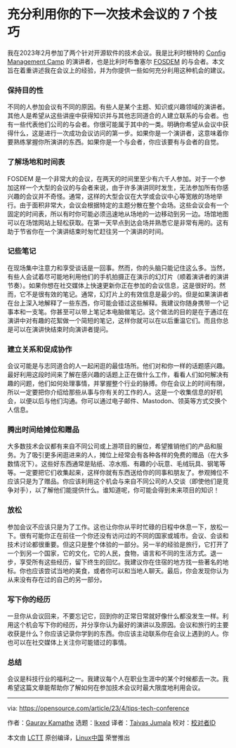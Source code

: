 [#]: subject: "7 tips to make the most of your next tech conference"
[#]: via: "https://opensource.com/article/23/4/tips-tech-conference"
[#]: author: "Gaurav Kamathe https://opensource.com/users/gkamathe"
[#]: collector: "lkxed"
[#]: translator: "Taivas Jumala"
[#]: reviewer: " "
[#]: publisher: " "
[#]: url: " "

充分利用你的下一次技术会议的 7 个技巧
======

我在2023年2月参加了两个针对开源软件的技术会议。我是比利时根特的 [Config Management Camp][1] 的演讲者，也是比利时布鲁塞尔 [FOSDEM][2] 的与会者。本文旨在着重讲述我在会议上的经验，并为你提供一些如何充分利用这种机会的建议。
<!--翻译时，应该已经不算「最近」了-->

### 保持目的性

不同的人参加会议有不同的原因。有些人是某个主题、知识或兴趣领域的演讲者。其他人是希望从这些讲座中获得知识并与其他志同道合的人建立联系的与会者。也有一些代表他们公司的与会者。你很可能属于其中的一类。明确你希望从会议中获得什么，这是进行一次成功会议访问的第一步。如果你是一个演讲者，这意味着你要熟练掌握你所演讲的东西。如果你是一个与会者，你应该要有与会者的自觉。

### 了解场地和时间表

FOSDEM 是一个非常大的会议，在两天的时间里至少有六千人参加。对于一个参加这样一个大型的会议的与会者来说，由于许多演讲同时发生，无法参加所有你感兴趣的会议并不奇怪。通常，这样的大型会议在大学或会议中心等宽敞的场地举行。由于面积非常大，会议会根据特定的主题分散在整个会场。这些会议会有一个固定的时间表，所以有时你可能必须迅速地从场地的一边移动到另一边。场馆地图可以在场馆网站上轻松获取。在第一天早点到达会场并熟悉它是非常有用的。这有助于节省你在一个演讲结束时匆忙赶往另一个演讲的时间。

### 记些笔记

在现场集中注意力和享受谈话是一回事。然而，你的头脑只能记住这么多。当然，有些人会试着尽可能地利用他们的手机拍摄正在演示的幻灯片（顺着演讲者的演讲节奏）。如果你想在社交媒体上快速更新你正在参加的会议信息，这是很好的。然而，它不是很有效的笔记。通常，幻灯片上的有效信息是最少的。但是如果演讲者在台上深入地解释了一些东西，你可能会错过这些解释。我建议你随身携带一个记事本和一支笔。你甚至可以带上笔记本电脑做笔记。这个做法的目的是在于通过在演讲中对有趣的花絮做一个简短的笔记，这样你就可以在以后重温它们。而且你总是可以在演讲快结束时向演讲者提问。

### 建立关系和促成协作

会议可能是与志同道合的人一起闲逛的最佳场所。他们对和你一样的话题感兴趣。最好利用这段时间来了解在感兴趣的话题上正在做什么工作，看看人们如何解决有趣的问题，他们如何处理事情，并掌握整个行业的脉搏。你在会议上的时间有限，所以一定要把你介绍给那些从事与你有关的工作的人。这是一个收集信息的好机会，以便以后与他们沟通。你可以通过电子邮件、Mastodon、领英等方式交换个人信息。

### 腾出时间给摊位和赠品

大多数技术会议都有来自不同公司或上游项目的展位，希望推销他们的产品和服务。为了吸引更多闲逛进来的人，摊位上经常会有各种各样的免费的赠品（在大多数情况下）。这些好东西通常是贴纸、凉水瓶、有趣的小玩意、毛绒玩具、钢笔等等。一定要把它们收集起来，这样你就有东西送给你的同事和朋友了。参观摊位不应该只是为了赠品。你应该利用这个机会与来自不同公司的人交谈（即使他们是竞争对手），以了解他们能提供什么。谁知道呢，你可能会得到未来项目的知识！

### 放松

参加会议不应该只是为了工作。这也让你你从平时忙碌的日程中休息一下，放松一下。很有可能你正在前往一个你还没有访问过的不同的国家或城市。会议、会谈和技术讨论都很重要。但这只是整个体验的一部分。另一半的经验是旅行，它打开了一个到另一个国家，它的文化，它的人民，食物，语言和不同的生活方式。退一步，享受所有这些经历，留下终生的回忆。我建议你在住宿的地方找一些著名的地标。你也应该尝试当地的美食，或者你可以和当地人聊天。最后，你会发现你认为从来没有存在过的自己的另一部分。

### 写下你的经历

一旦你从会议回来，不要忘记它，回到你的正常日常就好像什么都没发生一样。利用这个机会写下你的经历，并分享你认为最好的演讲以及原因。会议和旅行的主要收获是什么？你应该记录你学到的东西。你应该主动联系你在会议上遇到的人。你也可以在社交媒体上关注你可能错过的事情。

### 总结

会议是科技行业的福利之一。我建议每个人在职业生涯中的某个时候都去一次。我希望这篇文章能帮助你了解如何在参加技术会议时最大限度地利用会议。

--------------------------------------------------------------------------------

via: https://opensource.com/article/23/4/tips-tech-conference

作者：[Gaurav Kamathe][a]
选题：[lkxed][b]
译者：[Taivas Jumala](https://github.com/TaivasJumala)
校对：[校对者ID](https://github.com/校对者ID)

本文由 [LCTT](https://github.com/LCTT/TranslateProject) 原创编译，[Linux中国](https://linux.cn/) 荣誉推出

[a]: https://opensource.com/users/gkamathe
[b]: https://github.com/lkxed/
[1]: https://cfgmgmtcamp.eu/ghent2023/
[2]: https://fosdem.org/2023/